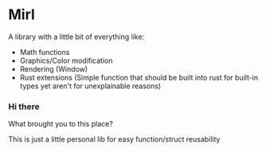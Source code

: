 # Mirl

A library with a little bit of everything like:

- Math functions
- Graphics/Color modification
- Rendering (Window)
- Rust extensions (Simple function that should be built into rust for built-in types yet aren't for unexplainable reasons)

### Hi there

What brought you to this place?

This is just a little personal lib for easy function/struct reusability

